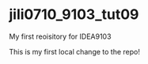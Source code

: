 # jili0710_9103_tut09

My first reoisitory for IDEA9103

This is my first local change to the repo!
